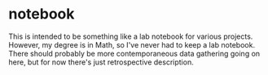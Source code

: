 # notebook
This is intended to be something like a lab notebook for various projects. However, my degree is in Math, so I've never had to keep a lab notebook. There should probably be more contemporaneous data gathering going on here, but for now there's just retrospective description.

